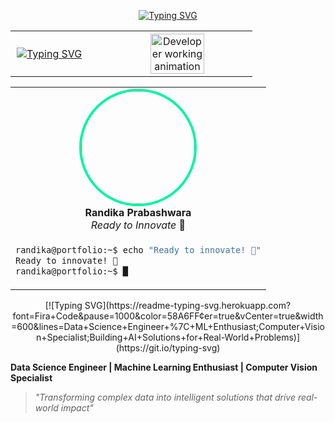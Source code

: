 <div align="center">

[![Typing SVG](https://readme-typing-svg.demolab.com?font=Ubuntu+Mono&size=28&duration=4000&pause=1000&color=FFD700&center=true&vCenter=true&width=800&height=50&lines=🌟+Hi+there!+👋+I'm+Randika+Prabashwara)](https://git.io/typing-svg)

</div>

<div align="center">
<table width="100%" border="0" cellspacing="0" cellpadding="0" style="border: none;">
<tr>
<td width="38%" valign="top" align="left" style="border: none; padding: 10;">

[![Typing SVG](https://readme-typing-svg.demolab.com?font=Ubuntu+Mono&size=18&duration=2000&pause=1000&color=00F5A0&center=false&vCenter=true&multiline=true&width=350&height=180&lines=📊+Data+Science+Engineer;🔥+ML+Enthusiast;⚗️+Research+Innovator;👁️+Computer+Vision+Specialist;🚀+Building+AI+Solutions;🌍+to+Real+World&repeat=true)](https://git.io/typing-svg)

</td>
<td width="62%" align="center" valign="middle" style="border: none; padding: 0;">

<img src="https://github.com/SP-XD/SP-XD/blob/main/images/dev-working_rounded.gif?raw=true" width="60%" alt="Developer working animation">

</td>
</tr>
</table>
</div>

<div align="center">
<table>
<tr>
<td align="center">
<img width="180" src="https://avatars.githubusercontent.com/u/randikapra?v=4" style="border-radius: 50%; border: 4px solid #00F5A0;">
<br>
<strong>Randika Prabashwara</strong><br>
<em>Ready to Innovate</em> 🚀
</td>
</tr>
<tr>
<td>

```bash
randika@portfolio:~$ echo "Ready to innovate! 🚀"
Ready to innovate! 🚀
randika@portfolio:~$ █
```

</td>
</tr>
</table>
</div>


<div align="center">
[![Typing SVG](https://readme-typing-svg.herokuapp.com?font=Fira+Code&pause=1000&color=58A6FF&center=true&vCenter=true&width=600&lines=Data+Science+Engineer+%7C+ML+Enthusiast;Computer+Vision+Specialist;Building+AI+Solutions+for+Real-World+Problems)](https://git.io/typing-svg)
</div>

**Data Science Engineer | Machine Learning Enthusiast | Computer Vision Specialist**
> *"Transforming complex data into intelligent solutions that drive real-world impact"*
